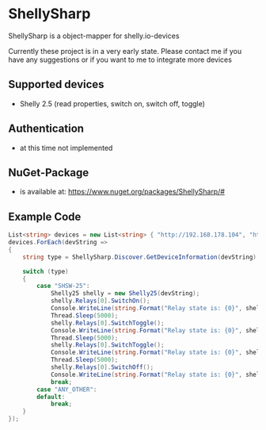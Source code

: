 # ShellySharp
ShellySharp is a object-mapper for shelly.io-devices

Currently these project is in a very early state. Please contact me if you have any suggestions or if you want to me to integrate more devices

## Supported devices
- Shelly 2.5 (read properties, switch on, switch off, toggle)

## Authentication
- at this time not implemented

## NuGet-Package
- is available at: https://www.nuget.org/packages/ShellySharp/#

## Example Code
```csharp
List<string> devices = new List<string> { "http://192.168.178.104", "http://192.168.178.105" };
devices.ForEach(devString =>
{
    string type = ShellySharp.Discover.GetDeviceInformation(devString).Type;

    switch (type)
    {
        case "SHSW-25":
            Shelly25 shelly = new Shelly25(devString);
            shelly.Relays[0].SwitchOn();
            Console.WriteLine(string.Format("Relay state is: {0}", shelly.Relays[0].Ison));
            Thread.Sleep(5000);
            shelly.Relays[0].SwitchToggle();
            Console.WriteLine(string.Format("Relay state is: {0}", shelly.Relays[0].Ison));
            Thread.Sleep(5000);
            shelly.Relays[0].SwitchToggle();
            Console.WriteLine(string.Format("Relay state is: {0}", shelly.Relays[0].Ison));
            Thread.Sleep(5000);
            shelly.Relays[0].SwitchOff();
            Console.WriteLine(string.Format("Relay state is: {0}", shelly.Relays[0].Ison));
            break;
        case "ANY_OTHER":
        default:
            break;
    }
});
```
